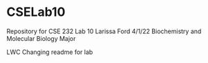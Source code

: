 # CSELab10
Repository for CSE 232 Lab 10
Larissa Ford
4/1/22
Biochemistry and Molecular Biology Major


LWC
Changing readme for lab
